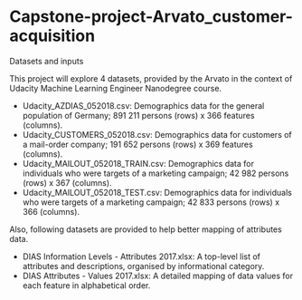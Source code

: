 # Capstone-project-Arvato_customer-acquisition

Datasets and inputs

This project will explore 4 datasets, provided by the Arvato in the context of Udacity Machine Learning Engineer Nanodegree course.

* Udacity_AZDIAS_052018.csv: Demographics data for the general population of Germany; 891 211 persons (rows) x 366 features (columns).
* Udacity_CUSTOMERS_052018.csv: Demographics data for customers of a mail-order company; 191 652 persons (rows) x 369 features (columns).
* Udacity_MAILOUT_052018_TRAIN.csv: Demographics data for individuals who were targets of a marketing campaign; 42 982 persons (rows) x 367 (columns).
* Udacity_MAILOUT_052018_TEST.csv: Demographics data for individuals who were targets of a marketing campaign; 42 833 persons (rows) x 366 (columns).

Also, following datasets are provided to help better mapping of attributes data.

* DIAS Information Levels - Attributes 2017.xlsx: A top-level list of attributes and descriptions, organised by informational category.
* DIAS Attributes - Values 2017.xlsx: A detailed mapping of data values for each feature in alphabetical order.
